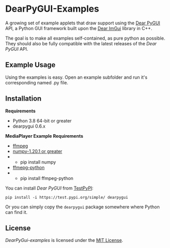 # DearPyGUI-Examples
A growing set of example applets that draw support using the [Dear PyGUI](https://github.com/hoffstadt/DearPyGui) API, a Python GUI framework built upon the [Dear ImGui](https://github.com/ocornut/imgui) library in C++.

The goal is to make all examples self-contained, as pure python as possible. They should also be fully compatible with the latest releases of the *Dear PyGUI* API.

## Example Usage
Using the examples is easy. Open an example subfolder and run it's corresponding named .py file.

## Installation

**Requirements**
- Python 3.8 64-bit or greater
- dearpygui 0.6.x

**MediaPlayer Example Requirements**
- [ffmpeg](https://ffmpeg.org/)
- [numpy-1.20.1 or greater](https://numpy.org/)
- - pip install numpy
- [ffmepg-python](https://github.com/kkroening/ffmpeg-python)
- - pip install ffmpeg-python

You can install *Dear PyGUI* from [TestPyPI](https://test.pypi.org/project/dearpygui/):
```
pip install -i https://test.pypi.org/simple/ dearpygui
```

Or you can simply copy the `dearpygui` package somewhere where Python can find it.

## License

*DearPyGui-examples* is licensed under the [MIT License](https://github.com/Amorano/dpg-examples/blob/main/LICENSE).
